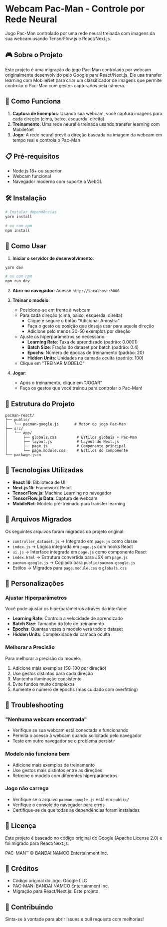 # Webcam Pac-Man - Controle por Rede Neural

Jogo Pac-Man controlado por uma rede neural treinada com imagens da sua webcam usando TensorFlow.js e React/Next.js.

## 🎮 Sobre o Projeto

Este projeto é uma migração do jogo Pac-Man controlado por webcam originalmente desenvolvido pelo Google para React/Next.js. Ele usa transfer learning com MobileNet para criar um classificador de imagens que permite controlar o Pac-Man com gestos capturados pela câmera.

## 🚀 Como Funciona

1. **Captura de Exemplos**: Usando sua webcam, você captura imagens para cada direção (cima, baixo, esquerda, direita)
2. **Treinamento**: Uma rede neural é treinada usando transfer learning com MobileNet
3. **Jogo**: A rede neural prevê a direção baseada na imagem da webcam em tempo real e controla o Pac-Man

## 📋 Pré-requisitos

- Node.js 18+ ou superior
- Webcam funcional
- Navegador moderno com suporte a WebGL

## 🛠️ Instalação

```bash
# Instalar dependências
yarn install

# ou com npm
npm install
```

## 🎯 Como Usar

1. **Iniciar o servidor de desenvolvimento**:
```bash
yarn dev

# ou com npm
npm run dev
```

2. **Abrir no navegador**:
Acesse `http://localhost:3000`

3. **Treinar o modelo**:
   - Posicione-se em frente à webcam
   - Para cada direção (cima, baixo, esquerda, direita):
     - Clique e segure o botão "Adicionar Amostra"
     - Faça o gesto ou posição que deseja usar para aquela direção
     - Adicione pelo menos 30-50 exemplos por direção
   - Ajuste os hiperparâmetros se necessário:
     - **Learning Rate**: Taxa de aprendizado (padrão: 0.0001)
     - **Batch Size**: Fração do dataset por batch (padrão: 0.4)
     - **Epochs**: Número de épocas de treinamento (padrão: 20)
     - **Hidden Units**: Unidades na camada oculta (padrão: 100)
   - Clique em "TREINAR MODELO"

4. **Jogar**:
   - Após o treinamento, clique em "JOGAR"
   - Faça os gestos que você treinou para controlar o Pac-Man!

## 📁 Estrutura do Projeto

```
pacman-react/
├── public/
│   └── pacman-google.js       # Motor do jogo Pac-Man
├── src/
│   └── app/
│       ├── globals.css         # Estilos globais + Pac-Man
│       ├── layout.js           # Layout do Next.js
│       ├── page.js             # Componente principal
│       └── page.module.css     # Estilos do componente
└── package.json
```

## 🔧 Tecnologias Utilizadas

- **React 19**: Biblioteca de UI
- **Next.js 15**: Framework React
- **TensorFlow.js**: Machine Learning no navegador
- **TensorFlow.js Data**: Captura de webcam
- **MobileNet**: Modelo pré-treinado para transfer learning

## 📝 Arquivos Migrados

Os seguintes arquivos foram migrados do projeto original:

- `controller_dataset.js` → Integrado em `page.js` como classe
- `index.js` → Lógica integrada em `page.js` com hooks React
- `ui.js` → Interface integrada em `page.js` como componente React
- `index.html` → Estrutura convertida para JSX em `page.js`
- `pacman-google.js` → Copiado para `public/pacman-google.js`
- Estilos → Migrados para `page.module.css` e `globals.css`

## 🎨 Personalizações

### Ajustar Hiperparâmetros

Você pode ajustar os hiperparâmetros através da interface:

- **Learning Rate**: Controla a velocidade de aprendizado
- **Batch Size**: Tamanho do lote de treinamento
- **Epochs**: Quantas vezes o modelo verá todo o dataset
- **Hidden Units**: Complexidade da camada oculta

### Melhorar a Precisão

Para melhorar a precisão do modelo:

1. Adicione mais exemplos (50-100 por direção)
2. Use gestos distintos para cada direção
3. Mantenha iluminação consistente
4. Evite fundos muito complexos
5. Aumente o número de epochs (mas cuidado com overfitting)

## 🐛 Troubleshooting

### "Nenhuma webcam encontrada"
- Verifique se sua webcam está conectada e funcionando
- Permita o acesso à webcam quando solicitado pelo navegador
- Teste em outro navegador se o problema persistir

### Modelo não funciona bem
- Adicione mais exemplos de treinamento
- Use gestos mais distintos entre as direções
- Retreine o modelo com diferentes hiperparâmetros

### Jogo não carrega
- Verifique se o arquivo `pacman-google.js` está em `public/`
- Verifique o console do navegador para erros
- Certifique-se de que todas as dependências foram instaladas

## 📄 Licença

Este projeto é baseado no código original do Google (Apache License 2.0) e foi migrado para React/Next.js.

PAC-MAN™ © BANDAI NAMCO Entertainment Inc.

## 🙏 Créditos

- Código original do jogo: Google LLC
- PAC-MAN: BANDAI NAMCO Entertainment Inc.
- Migração para React/Next.js: Este projeto

## 🤝 Contribuindo

Sinta-se à vontade para abrir issues e pull requests com melhorias!
